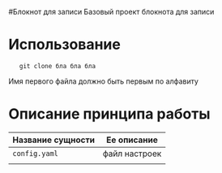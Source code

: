 #Блокнот для записи
Базовый проект блокнота для записи


Использование
=============
```
   git clone бла бла бла
```

Имя первого файла должно быть первым по алфавиту

Описание принципа работы
========================

Название сущности   | Ее описание
--------------------|-------------------------------------------
`config.yaml` | файл настроек 
                        | 
 

